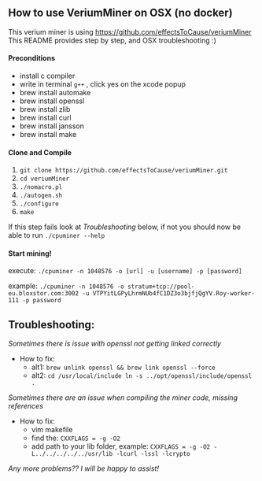 ## How to use VeriumMiner on OSX (no docker)

This verium miner is using https://github.com/effectsToCause/veriumMiner
This README provides step by step, and OSX troubleshooting :)

#### Preconditions
-  install c compiler 
  -  write in terminal ```g++``` , click yes on the xcode popup
- brew install automake
- brew install openssl
- brew install zlib
- brew install curl
- brew install jansson
- brew install make 

#### Clone and Compile 
1.  ```git clone https://github.com/effectsToCause/veriumMiner.git```
2.  ```cd veriumMiner```
3.  ```./nomacro.pl```  
4.  ```./autogen.sh```  
5.  ```./configure```
6.  ```make```  

If this step fails look at *Troubleshooting* below, if not you should now be able to run ```./cpuminer --help```

#### Start mining!
execute: ```./cpuminer -n 1048576 -o [url] -u [username] -p [password]```  

example: ```./cpuminer -n 1048576 -o stratum+tcp://pool-eu.bloxstor.com:3002 -u VTPYitLGPyLhrmNUb4fC1DZ3o3bjfjQgYV.Roy-worker-111 -p password```



## Troubleshooting:
*Sometimes there is issue with openssl not getting linked correctly*  
 - How to fix: 
    - alt1: ```brew unlink openssl && brew link openssl --force ```
    - alt2: ```cd /usr/local/include
               ln -s ../opt/openssl/include/openssl . ```   

*Sometimes there are an issue when compiling the miner code, missing references*  
 - How to fix:
    - vim makefile
    - find the: ```CXXFLAGS = -g -O2```
    - add path to your lib folder, example: ```CXXFLAGS = -g -O2 -L../../../../../usr/lib -lcurl -lssl -lcrypto```   

*Any more problems?? I will be happy to assist!*
